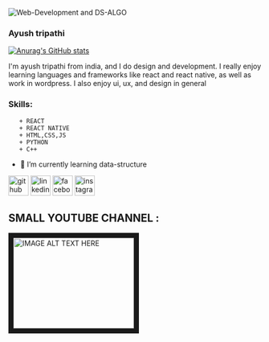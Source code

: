 
![Web-Development and DS-ALGO](https://media-exp1.licdn.com/dms/image/C4D16AQG30vQpPLe9Bg/profile-displaybackgroundimage-shrink_350_1400/0/1654195191785?e=1664409600&v=beta&t=MHipU6m8966AP9oT8pCIpBeBsWQTvZgyxnq0cGPu8zc)

### Ayush tripathi

[![Anurag's GitHub stats](https://github-readme-stats.vercel.app/api?username=ayushtripathi1602)](https://github.com/anuraghazra/github-readme-stats)

I'm ayush tripathi from india, and I do design and development. I really enjoy learning languages and frameworks like react and react native, as well as work in wordpress. I also enjoy ui, ux, and design in general

### Skills:
       + REACT
       + REACT NATIVE
       + HTML,CSS,JS
       + PYTHON
       + C++

- 🌱 I’m currently learning data-structure 


[<img src='https://cdn.jsdelivr.net/npm/simple-icons@3.0.1/icons/github.svg' alt='github' height='40'>](https://github.com/ayushtripathi1602)  [<img src='https://cdn.jsdelivr.net/npm/simple-icons@3.0.1/icons/linkedin.svg' alt='linkedin' height='40'>](https://www.linkedin.com/in/ayush-tripathi-800750205/)  [<img src='https://cdn.jsdelivr.net/npm/simple-icons@3.0.1/icons/facebook.svg' alt='facebook' height='40'>](https://www.facebook.com/ayush.tripathi.12979)  [<img src='https://cdn.jsdelivr.net/npm/simple-icons@3.0.1/icons/instagram.svg' alt='instagram' height='40'>](https://www.instagram.com/ayush_tripathi1602/)  

## SMALL YOUTUBE CHANNEL :
 <img scr="https://www.youtube.com/watch?v=ohOnUb1VyEE&t=125s" width="256" />
 <a href="https://www.youtube.com/watch?v=ohOnUb1VyEE&t=125s" target="_blank"><img src="https://i.ytimg.com/an_webp/ohOnUb1VyEE/mqdefault_6s.webp?du=3000&sqp=CKvA-5YG&rs=AOn4CLBAd-sRmc193RHuymENEd3TVtls1Q" 
alt="IMAGE ALT TEXT HERE" width="240" height="180" border="10" /></a>







